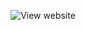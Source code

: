 
<p align="center" >
    <img src="https://user-images.githubusercontent.com/39314951/166096323-973dacfd-eb48-4a63-93bc-d630e10f4fd6.png" alt="View website" />
</p>

